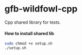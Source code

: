 # gfb-wildfowl-cpp

Cpp shared library for tests.


#### How to install shared lib

```bash
sudo chmod +x setup.sh
./setup.sh
```


